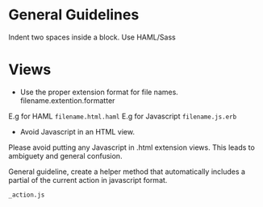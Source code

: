 General Guidelines
==================

Indent two spaces inside a block.
Use HAML/Sass

Views
=====

* Use the proper extension format for file names.
   filename.extention.formatter

E.g for HAML `filename.html.haml`
E.g for Javascript `filename.js.erb`

* Avoid Javascript in an HTML view.

Please avoid putting any Javascript in .html extension views. This leads
to ambiguety and general confusion. 

General guideline, create a helper method that automatically includes a
partial of the current action in javascript format.

`_action.js`
